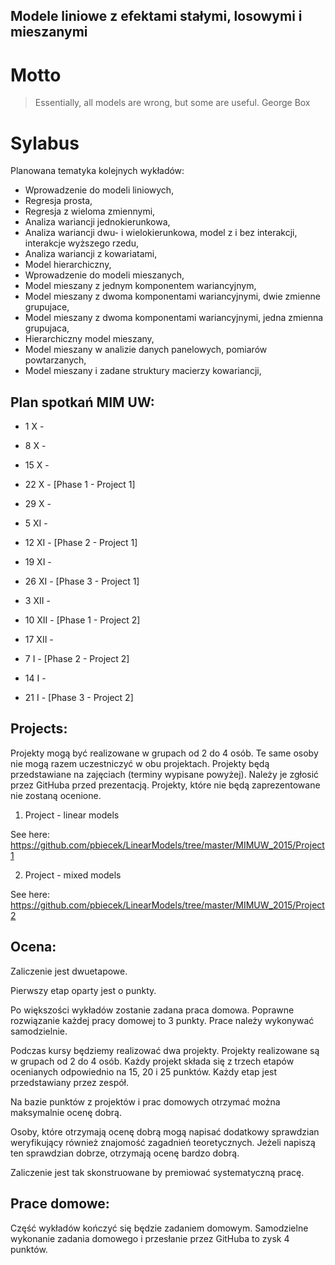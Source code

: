 Modele liniowe z efektami stałymi, losowymi i mieszanymi
--------------------------------------------------------

# Motto

> Essentially, all models are wrong, but some are useful.
> George Box

# Sylabus

Planowana tematyka kolejnych wykładów:
* Wprowadzenie do modeli liniowych,
* Regresja prosta,
* Regresja z wieloma zmiennymi,
* Analiza wariancji jednokierunkowa,
* Analiza wariancji dwu- i wielokierunkowa, model z i bez interakcji, interakcje wyższego rzedu,
* Analiza wariancji z kowariatami,
* Model hierarchiczny,
* Wprowadzenie do modeli mieszanych,
* Model mieszany z jednym komponentem wariancyjnym,
* Model mieszany z dwoma komponentami wariancyjnymi, dwie zmienne grupujace,
* Model mieszany z dwoma komponentami wariancyjnymi, jedna zmienna grupujaca,
* Hierarchiczny model mieszany,
* Model mieszany w analizie danych panelowych, pomiarów powtarzanych,
* Model mieszany i zadane struktury macierzy kowariancji,



Plan spotka&#324; MIM UW:
-------------------------

* 1 X - 
* 8 X - 
* 15 X - 
* 22 X - [Phase 1 - Project 1]
* 29 X - 
* 5 XI - 
* 12 XI - [Phase 2 - Project 1]
* 19 XI - 
* 26 XI - [Phase 3 - Project 1]

* 3 XII - 
* 10 XII - [Phase 1 - Project 2]
* 17 XII - 
* 7 I - [Phase 2 - Project 2]
* 14 I - 
* 21 I - [Phase 3 - Project 2]

Projects:
---------

Projekty mogą być realizowane w grupach od 2 do 4 osób. Te same osoby nie mogą razem uczestniczyć w obu projektach.
Projekty będą przedstawiane na zajęciach (terminy wypisane powyżej). Należy je zgłosić przez GitHuba przed prezentacją. Projekty, które nie będą zaprezentowane nie zostaną ocenione.

1. Project - linear models

See here: https://github.com/pbiecek/LinearModels/tree/master/MIMUW_2015/Project1

2. Project - mixed models

See here: https://github.com/pbiecek/LinearModels/tree/master/MIMUW_2015/Project2


Ocena:
------
Zaliczenie jest dwuetapowe.

Pierwszy etap oparty jest o punkty.

Po większości wykładów zostanie zadana praca domowa. Poprawne rozwiązanie każdej pracy domowej to 3 punkty. Prace należy wykonywać samodzielnie. 

Podczas kursy będziemy realizować dwa projekty. Projekty realizowane są w grupach od 2 do 4 osób. Każdy projekt składa się z trzech etapów ocenianych odpowiednio na 15, 20 i 25 punktów. Każdy etap jest przedstawiany przez zespół. 

Na bazie punktów z projektów i prac domowych otrzymać można maksymalnie ocenę dobrą.

Osoby, które otrzymają ocenę dobrą mogą napisać dodatkowy sprawdzian weryfikujący również znajomość zagadnień teoretycznych. Jeżeli napiszą ten sprawdzian dobrze, otrzymają ocenę bardzo dobrą.

Zaliczenie jest tak skonstruowane by premiować systematyczną pracę.

Prace domowe:
-------------
Cz&#281;&#347;&#263; wyk&#322;adów ko&#324;czy&#263; si&#281; b&#281;dzie zadaniem domowym. Samodzielne wykonanie zadania domowego i przes&#322;anie przez GitHuba to zysk 4 punktów.

